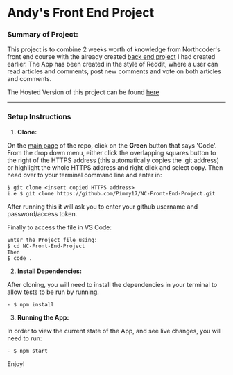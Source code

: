 # **Andy's Front End Project**

### **Summary of Project:**

This project is to combine 2 weeks worth of knowledge from Northcoder's front end course with the already created [back end project](https://github.com/Pimmy17/NC-Back-End-Project) I had created earlier.
The App has been created in the style of Reddit, where a user can read articles and comments, post new comments and vote on both articles and comments.

The Hosted Version of this project can be found [here](https://andyp-nc-news-project.netlify.app/)

---

### **Setup Instructions**

1. **Clone:**

On the [main page](https://github.com/Pimmy17/NC-Front-End-Project) of the repo, click on the **Green** button that says 'Code'. From the drop down menu, either click the overlapping squares button to the right of the HTTPS address (this automatically copies the .git address) or highlight the whole HTTPS address and right click and select copy.
Then head over to your terminal command line and enter in:

```
$ git clone <insert copied HTTPS address>
i.e $ git clone https://github.com/Pimmy17/NC-Front-End-Project.git
```

After running this it will ask you to enter your github username and password/access token.

Finally to access the file in VS Code:

```
Enter the Project file using:
$ cd NC-Front-End-Project
Then
$ code .
```

2. **Install Dependencies:**

After cloning, you will need to install the dependencies in your terminal to allow tests to be run by running.

```
- $ npm install
```

3. **Running the App:**

In order to view the current state of the App, and see live changes, you will need to run:

```
- $ npm start
```

Enjoy!
